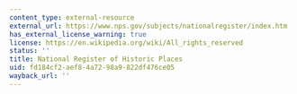 ```yaml
---
content_type: external-resource
external_url: https://www.nps.gov/subjects/nationalregister/index.htm
has_external_license_warning: true
license: https://en.wikipedia.org/wiki/All_rights_reserved
status: ''
title: National Register of Historic Places
uid: fd184cf2-aef8-4a72-98a9-822df476ce05
wayback_url: ''
---
```

